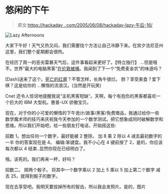# 悠闲的下午

> 原文:[https://hackaday . com/2005/06/08/hackaday-lazy-午后-16/](https://hackaday.com/2005/06/08/hackaday-lazy-afternoons-16/)

![Lazy Afternoons](../Images/3b53eeb038c0429a54190bf9c958c8bb.png)

大家下午好！天气又热又闷，我们需要找个方法让自己冷静下来。在宾夕法尼亚州这里，我们整个星期都会很热。

在经历了周一的恶劣雷暴天气后，这件事看起来更好了。【特立独行】
…但是哦不。世界“最大的电脑黑客”[在伦敦被捕](http://www.thisislondon.co.uk/news/articles/19164714?source=Evening%20Standard&ct=5)。我闻到了下一个“免费麦金农”的味道吗？

[Dash]送来了这个。[死亡的红屏](http://blogs.msdn.com/michkap/archive/2005/05/07/415335.aspx)？不管怎样，长角牛很烂。
胖？享受美食？爱下棋？这是给你的 …懒惰的流浪汉。(当然是开玩笑)

Cnet 还令人惊讶地提醒我说“主机黑客短缺”。天啊，每个有抱负的黑客都喜欢一个巨大的 IBM 大型机。惠普-UX 骄傲宝贝。

现在，对于你的小可爱的懒惰的下午诡计/故事/黑客/免费赠品，我通过给你一些数学魔术师的技巧来庆祝我今天参加的一个数学测试。把它想象成同时破解数学和思维。所以我们开始吧，给一些朋友打电话，开始摇这些:

招数 1。想出任何一个数字，最好能被 2 整除。
加 8
乘 2
除以 4
减去最初数字的一半
你的答案现在是 4。
编辑:笨键盘。我不小心在 4 键前按了 2，是的，你应该每次都以 4 结束..显然你现在已经明白了。

哦。该死的。我们再来一杯，好吗？

招数二。
掷两个骰子。
将其中一个数字乘以 2
加上 5
乘以 5
加上第二个数字
减去 25，就得到骰子的数字。

现在去享受吧。我明天要拔掉所有的智齿，所以我会发照片。是的，图片
